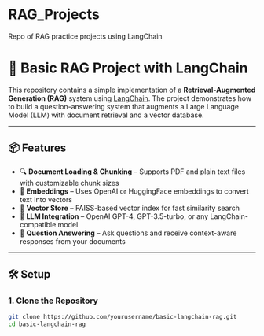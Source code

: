 # RAG_Projects
Repo of RAG practice projects using LangChain

# 🧠 Basic RAG Project with LangChain

This repository contains a simple implementation of a **Retrieval-Augmented Generation (RAG)** system using [LangChain](https://docs.langchain.com/). The project demonstrates how to build a question-answering system that augments a Large Language Model (LLM) with document retrieval and a vector database.

---

## 📦 Features

- 🔍 **Document Loading & Chunking** – Supports PDF and plain text files with customizable chunk sizes  
- 🧠 **Embeddings** – Uses OpenAI or HuggingFace embeddings to convert text into vectors  
- 🔎 **Vector Store** – FAISS-based vector index for fast similarity search  
- 🤖 **LLM Integration** – OpenAI GPT-4, GPT-3.5-turbo, or any LangChain-compatible model  
- 🧪 **Question Answering** – Ask questions and receive context-aware responses from your documents  

---

## 🛠️ Setup

### 1. Clone the Repository

```bash
git clone https://github.com/yourusername/basic-langchain-rag.git
cd basic-langchain-rag
